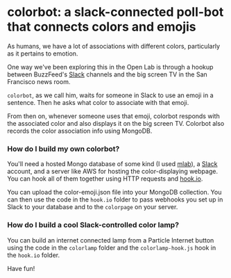 # colorbot: a slack-connected poll-bot that connects colors and emojis

As humans, we have a lot of associations with different colors, particularly as it pertains to emotion.

One way we've been exploring this in the Open Lab is through a hookup between BuzzFeed's [Slack](https://slack.com/) channels and the big screen TV in the San Francisco news room.

`colorbot`, as we call him, waits for someone in Slack to use an emoji in a sentence. Then he asks what color to associate with that emoji.

From then on, whenever someone uses that emoji, colorbot responds with the associated color and also displays it on the big screen TV. Colorbot also records the color association info using MongoDB.

### How do I build my own colorbot?

You'll need a hosted Mongo database of some kind (I used [mlab](https://mlab.com/)), a [Slack](https://slack.com/) account, and a server like AWS for hosting the color-displaying webpage. You can hook all of them together using HTTP requests and [hook.io](https://hook.io/).

You can upload the color-emoji.json file into your MongoDB collection. You can then use the code in the `hook.io` folder to pass webhooks you set up in Slack to your database and to the `colorpage` on your server.

### How do I build a cool Slack-controlled color lamp?

You can build an internet connected lamp from a Particle Internet button using the code in the `colorlamp` folder and the `colorlamp-hook.js` hook in the `hook.io` folder.

Have fun!
